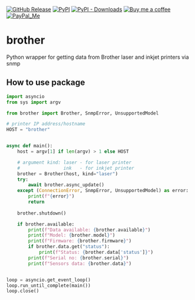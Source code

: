 [![GitHub Release][releases-shield]][releases]
[![PyPI][pypi-releases-shield]][pypi-releases]
[![PyPI - Downloads][pypi-downloads]][pypi-statistics]
[![Buy me a coffee][buy-me-a-coffee-shield]][buy-me-a-coffee]
[![PayPal_Me][paypal-me-shield]][paypal-me]

# brother
Python wrapper for getting data from Brother laser and inkjet printers via snmp

## How to use package
```py
import asyncio
from sys import argv

from brother import Brother, SnmpError, UnsupportedModel

# printer IP address/hostname
HOST = "brother"


async def main():
    host = argv[1] if len(argv) > 1 else HOST

    # argument kind: laser - for laser printer
    #                ink   - for inkjet printer
    brother = Brother(host, kind="laser")
    try:
        await brother.async_update()
    except (ConnectionError, SnmpError, UnsupportedModel) as error:
        print(f"{error}")
        return
        
    brother.shutdown()

    if brother.available:
        print(f"Data available: {brother.available}")
        print(f"Model: {brother.model}")
        print(f"Firmware: {brother.firmware}")
        if brother.data.get("status"):
            print(f"Status: {brother.data['status']}")
        print(f"Serial no: {brother.serial}")
        print(f"Sensors data: {brother.data}")


loop = asyncio.get_event_loop()
loop.run_until_complete(main())
loop.close()
```
[releases]: https://github.com/bieniu/brother/releases
[releases-shield]: https://img.shields.io/github/release/bieniu/brother.svg?style=popout
[pypi-releases]: https://pypi.org/project/brother/
[pypi-statistics]: https://pepy.tech/project/brother
[pypi-releases-shield]: https://img.shields.io/pypi/v/brother
[pypi-downloads]: https://pepy.tech/badge/brother/month
[buy-me-a-coffee-shield]: https://img.shields.io/static/v1.svg?label=%20&message=Buy%20me%20a%20coffee&color=6f4e37&logo=buy%20me%20a%20coffee&logoColor=white
[buy-me-a-coffee]: https://www.buymeacoffee.com/QnLdxeaqO
[paypal-me-shield]: https://img.shields.io/static/v1.svg?label=%20&message=PayPal.Me&logo=paypal
[paypal-me]: https://www.paypal.me/bieniu79
